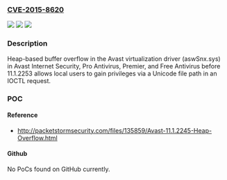 ### [CVE-2015-8620](https://cve.mitre.org/cgi-bin/cvename.cgi?name=CVE-2015-8620)
![](https://img.shields.io/static/v1?label=Product&message=n%2Fa&color=blue)
![](https://img.shields.io/static/v1?label=Version&message=n%2Fa&color=blue)
![](https://img.shields.io/static/v1?label=Vulnerability&message=n%2Fa&color=brighgreen)

### Description

Heap-based buffer overflow in the Avast virtualization driver (aswSnx.sys) in Avast Internet Security, Pro Antivirus, Premier, and Free Antivirus before 11.1.2253 allows local users to gain privileges via a Unicode file path in an IOCTL request.

### POC

#### Reference
- http://packetstormsecurity.com/files/135859/Avast-11.1.2245-Heap-Overflow.html

#### Github
No PoCs found on GitHub currently.

